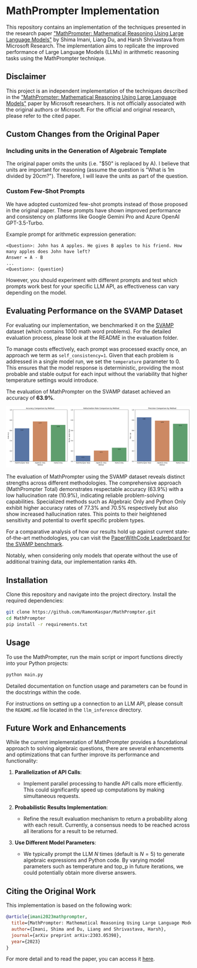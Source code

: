 # MathPrompter Implementation

This repository contains an implementation of the techniques presented in the research paper ["MathPrompter: Mathematical Reasoning Using Large Language Models"](https://arxiv.org/abs/2303.05398) by Shima Imani, Liang Du, and Harsh Shrivastava from Microsoft Research. The implementation aims to replicate the improved performance of Large Language Models (LLMs) in arithmetic reasoning tasks using the MathPrompter technique.

## Disclaimer

This project is an independent implementation of the techniques described in the ["MathPrompter: Mathematical Reasoning Using Large Language Models"](https://arxiv.org/abs/2303.05398) paper by Microsoft researchers. It is not officially associated with the original authors or Microsoft. For the official and original research, please refer to the cited paper.

## Custom Changes from the Original Paper

### Including units in the Generation of Algebraic Template

The original paper omits the units (i.e. "$50" is replaced by A). I believe that units are important for reasoning (assume the question is "What is 1m divided by 20cm?"). Therefore, I will leave the units as part of the question.

### Custom Few-Shot Prompts

We have adopted customized few-shot prompts instead of those proposed in the original paper. These prompts have shown improved performance and consistency on platforms like Google Gemini Pro and Azure OpenAI GPT-3.5-Turbo.

Example prompt for arithmetic expression generation:

```plaintext
<Question>: John has A apples. He gives B apples to his friend. How many apples does John have left?
Answer = A - B
...
<Question>: {question}
```

However, you should experiment with different prompts and test which prompts work best for your specific LLM API, as effectiveness can vary depending on the model.

## Evaluating Performance on the SVAMP Dataset

For evaluating our implementation, we benchmarked it on the [SVAMP](https://github.com/arkilpatel/SVAMP/tree/main) dataset (which contains 1000 math word problems). For the detailed evaluation process, please look at the README in the evaluation folder.

To manage costs effectively, each prompt was processed exactly once, an approach we term as `self_consistency=1`. Given that each problem is addressed in a single model run, we set the `temperature` parameter to 0. This ensures that the model response is deterministic, providing the most probable and stable output for each input without the variability that higher temperature settings would introduce.

The evaluation of MathPrompter on the SVAMP dataset achieved an accuracy of **63.9%**.

![SVAMP dataset performance evaluation plot](evaluation/plots/SVAMP_individual_metrics.png)

The evaluation of MathPrompter using the SVAMP dataset reveals distinct strengths across different methodologies. The comprehensive approach (MathPrompter Total) demonstrates respectable accuracy (63.9%) with a low hallucination rate (10.9%), indicating reliable problem-solving capabilities. Specialized methods such as Algebraic Only and Python Only exhibit higher accuracy rates of 77.3% and 70.5% respectively but also show increased hallucination rates. This points to their heightened sensitivity and potential to overfit specific problem types.

For a comparative analysis of how our results hold up against current state-of-the-art methodologies, you can visit the [PaperWithCode Leaderboard for the SVAMP benchmark](https://paperswithcode.com/sota/math-word-problem-solving-on-svamp).

Notably, when considering only models that operate without the use of additional training data, our implementation ranks 4th.

## Installation

Clone this repository and navigate into the project directory. Install the required dependencies:

```bash
git clone https://github.com/RamonKaspar/MathPrompter.git
cd MathPrompter
pip install -r requirements.txt
```

## Usage

To use the MathPrompter, run the main script or import functions directly into your Python projects:

```bash
python main.py
```

Detailed documentation on function usage and parameters can be found in the docstrings within the code.

For instructions on setting up a connection to an LLM API, please consult the `README.md` file located in the `llm_inference` directory.

## Future Work and Enhancements

While the current implementation of MathPrompter provides a foundational approach to solving algebraic questions, there are several enhancements and optimizations that can further improve its performance and functionality:

1. **Parallelization of API Calls**:

   - Implement parallel processing to handle API calls more efficiently. This could significantly speed up computations by making simultaneous requests.

2. **Probabilistic Results Implementation**:

   - Refine the result evaluation mechanism to return a probability along with each result. Currently, a consensus needs to be reached across all iterations for a result to be returned.

3. **Use Different Model Parameters**:
   - We typically prompt the LLM $N$ times (default is $N=5$) to generate algebraic expressions and Python code. By varying model parameters such as temperature and top_p in future iterations, we could potentially obtain more diverse answers.

## Citing the Original Work

This implementation is based on the following work:

```bibtex
@article{imani2023mathprompter,
  title={MathPrompter: Mathematical Reasoning Using Large Language Models},
  author={Imani, Shima and Du, Liang and Shrivastava, Harsh},
  journal={arXiv preprint arXiv:2303.05398},
  year={2023}
}
```

For more detail and to read the paper, you can access it [here](https://arxiv.org/abs/2303.05398).
